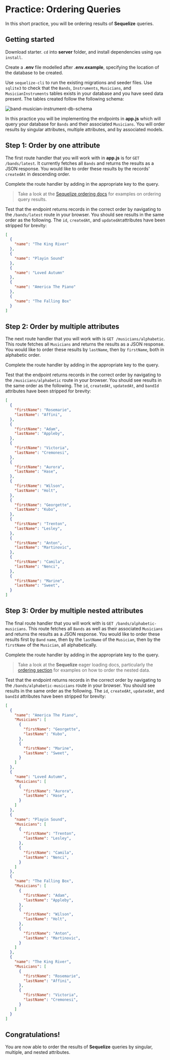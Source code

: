 # Practice: Ordering Queries

In this short practice, you will be ordering results of **Sequelize** queries.


## Getting started

Download starter. `cd` into __server__ folder, and install dependencies using
`npm install`.

Create a __.env__ file modelled after __.env.example__, specifying the location 
of the database to be created.

Use `sequelize-cli` to run the existing migrations and seeder files.  Use 
`sqlite3` to check that the `Bands`, `Instruments`, `Musicians`, and 
`MusicianInstruments` tables exists in your database and you have seed data 
present. The tables created follow the following schema:

![band-musician-instrument-db-schema]

In this practice you will be implementing the endpoints in __app.js__ which will
query your database for `Bands` and their associated `Musicians`. You will 
order results by singular attributes, multiple attributes, and by associated 
models.


## Step 1: Order by one attribute

The first route handler that you will work with in __app.js__ is for 
`GET /bands/latest`. It currently fetches all `Bands` and returns the results as 
a JSON response. You would like to order these results by the records' `createdAt` in 
descending order.

Complete the route handler by adding in the appropriate key to the query.

> Take a look at the [Sequelize ordering docs][ordering-basics] for examples on 
> ordering query results.

Test that the endpoint returns records in the correct order by navigating to the 
`/bands/latest` route in your browser. You should see results in the 
same order as the following. The `id`, `createdAt`, and `updatedAt`attributes 
have been stripped for brevity:

```json
[
  {
    "name": "The King River"
  },
  {
    "name": "Playin Sound"
  },
  {
    "name": "Loved Autumn"
  },
  {
    "name": "America The Piano"
  },
  {
    "name": "The Falling Box"
  }
]
```


## Step 2: Order by multiple attributes

The next route handler that you will work with is `GET /musicians/alphabetic`. 
This route fetches all `Musicians` and returns the results as a JSON response. 
You would like to order these results by `lastName`, then by `firstName`, both 
in alphabetic order.

Complete the route handler by adding in the appropriate key to the query.

Test that the endpoint returns records in the correct order by navigating to the 
`/musicians/alphabetic` route in your browser. You should see results in the 
same order as the following. The `id`, `createdAt`, `updatedAt`, and `bandId` 
attributes have been stripped for brevity:

```json
[
  {
    "firstName": "Rosemarie",
    "lastName": "Affini",
  },
  {
    "firstName": "Adam",
    "lastName": "Appleby",
  },
  {
    "firstName": "Victoria",
    "lastName": "Cremonesi",
  },
  {
    "firstName": "Aurora",
    "lastName": "Hase",
  },
  {
    "firstName": "Wilson",
    "lastName": "Holt",
  },
  {
    "firstName": "Georgette",
    "lastName": "Kubo",
  },
  {
    "firstName": "Trenton",
    "lastName": "Lesley",
  },
  {
    "firstName": "Anton",
    "lastName": "Martinovic",
  },
  {
    "firstName": "Camila",
    "lastName": "Nenci",
  },
  {
    "firstName": "Marine",
    "lastName": "Sweet",
  }
]
```


## Step 3: Order by multiple nested attributes

The final route handler that you will work with is 
`GET /bands/alphabetic-musicians`. This route fetches all `Bands` as well as 
their associated `Musicians` and returns the results as a JSON response. You 
would like to order these results first by `Band` `name`, then by the `lastName` 
of the `Musician`, then by the `firstName` of the `Musician`, all alphabetically.

Complete the route handler by adding in the appropriate key to the query.

> Take a look at the **Sequelize** eager loading docs, particularly the 
> [ordering section][order-eager-docs] for examples on how to order the nested 
> data.

Test that the endpoint returns records in the correct order by navigating to the 
`/bands/alphabetic-musicians` route in your browser. You should see results in 
the same order as the following. The `id`, `createdAt`, `updatedAt`, and 
`bandId` attributes have been stripped for brevity:

```json
[
  {
    "name": "America The Piano",
    "Musicians": [
      {
        "firstName": "Georgette",
        "lastName": "Kubo",
      },
      {
        "firstName": "Marine",
        "lastName": "Sweet",
      }
    ]
  },
  {
    "name": "Loved Autumn",
    "Musicians": [
      {
        "firstName": "Aurora",
        "lastName": "Hase",
      }
    ]
  },
  {
    "name": "Playin Sound",
    "Musicians": [
      {
        "firstName": "Trenton",
        "lastName": "Lesley",
      },
      {
        "firstName": "Camila",
        "lastName": "Nenci",
      }
    ]
  },
  {
    "name": "The Falling Box",
    "Musicians": [
      {
        "firstName": "Adam",
        "lastName": "Appleby",
      },
      {
        "firstName": "Wilson",
        "lastName": "Holt",
      },
      {
        "firstName": "Anton",
        "lastName": "Martinovic",
      }
    ]
  },
  {
    "name": "The King River",
    "Musicians": [
      {
        "firstName": "Rosemarie",
        "lastName": "Affini",
      },
      {
        "firstName": "Victoria",
        "lastName": "Cremonesi",
      }
    ]
  }
]
```


## Congratulations!

You are now able to order the results of **Sequelize** queries by singular, 
multiple, and nested attributes.


[band-musician-instrument-db-schema]: https://appacademy-open-assets.s3.us-west-1.amazonaws.com/Modular-Curriculum/content/week-11/practices/band-musician-instrument-db-schema.png
[band-musician-instrument-db-diagram-info]: https://appacademy-open-assets.s3.us-west-1.amazonaws.com/Modular-Curriculum/content/week-11/practices/band-musician-instrument-db-diagram-info.txt
[ordering-basics]: https://sequelize.org/master/manual/model-querying-basics.html#ordering
[order-eager-docs]: https://sequelize.org/master/manual/eager-loading.html#ordering-eager-loaded-associations
